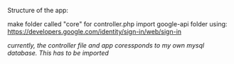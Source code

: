 Structure of the app:

make folder called "core" for controller.php
import google-api folder using: https://developers.google.com/identity/sign-in/web/sign-in

*currently, the controller file and app coressponds to my own mysql database. This has to be imported*
